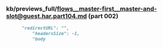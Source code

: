 ### kb/previews_full/flows__master-first__master-and-slot@guest.har.part104.md (part 002)

```md
      "redirectURL": "",
          "headersSize": -1,
          "body
```

```
